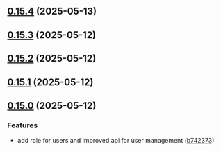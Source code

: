 ## [0.15.4](https://github.com/gdamalis/toulmin-lab/compare/v0.15.3...v0.15.4) (2025-05-13)

## [0.15.3](https://github.com/gdamalis/toulmin-lab/compare/v0.15.2...v0.15.3) (2025-05-12)

## [0.15.2](https://github.com/gdamalis/toulmin-lab/compare/v0.15.1...v0.15.2) (2025-05-12)

## [0.15.1](https://github.com/gdamalis/toulmin-lab/compare/v0.15.0...v0.15.1) (2025-05-12)

## [0.15.0](https://github.com/gdamalis/toulmin-lab/compare/v0.14.1...v0.15.0) (2025-05-12)


### Features

* add role for users and improved api for user management ([b742373](https://github.com/gdamalis/toulmin-lab/commit/b7423736cf611c0fcf4c5e79c1ddeb2b153c9535))

